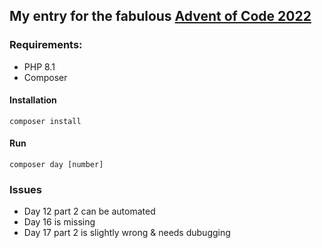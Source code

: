 ## My entry for the fabulous [Advent of Code 2022](https://adventofcode.com/2022/about) 

### Requirements: 
- PHP 8.1
- Composer

#### Installation 
`composer install`

#### Run 
`composer day [number]`

### Issues
- Day 12 part 2 can be automated
- Day 16 is missing 
- Day 17 part 2 is slightly wrong & needs dubugging